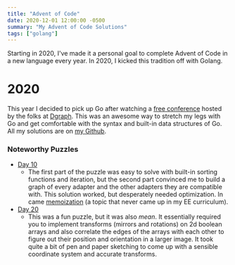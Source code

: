 ```yaml
---
title: "Advent of Code"
date: 2020-12-01 12:00:00 -0500
summary: "My Advent of Code Solutions"
tags: ["golang"]
---
```


Starting in 2020, I've made it a personal goal to complete Advent of Code in a new language every year. In 2020, I kicked this tradition off with Golang.

# 2020

This year I decided to pick up Go after watching a [free conference](https://systemsconf.io/) hosted by the folks at [Dgraph](https://dgraph.io/). This was an awesome way to stretch my legs with Go and get comfortable with the syntax and built-in data structures of Go. All my solutions are on [my Github](https://github.com/tgiv014/advent2020).

### Noteworthy Puzzles

- [Day 10](https://adventofcode.com/2020/day/10)
  - The first part of the puzzle was easy to solve with built-in sorting functions and iteration, but the second part convinced me to build a graph of every adapter and the other adapters they are compatible with. This solution worked, but desperately needed optimization. In came [memoization](https://en.wikipedia.org/wiki/Memoization) (a topic that never came up in my EE curriculum).
- [Day 20](https://adventofcode.com/2020/day/20)
  - This was a fun puzzle, but it was also _mean_. It essentially required you to implement transforms (mirrors and rotations) on 2d boolean arrays and also correlate the edges of the arrays with each other to figure out their position and orientation in a larger image. It took quite a bit of pen and paper sketching to come up with a sensible coordinate system and accurate transforms.
